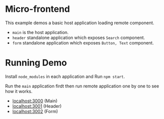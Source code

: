 # Micro-frontend

This example demos a basic host application loading remote component.

- `main` is the host application.
- `header` standalone application which exposes `Search` component.
- `form` standalone application which exposes `Button, Text` component.

# Running Demo

Install `node_modules` in each application and Run `npm start`.

Run the `main` application firdt then run remote application one by one to see how it works.

- [localhost:3000](http://localhost:3000/) (Main)
- [localhost:3001](http://localhost:3001/) (Header)
- [localhost:3002](http://localhost:3002/) (Form)


<!-- 
const ModuleFederationPlugin = require("webpack/lib/container/ModuleFederationPlugin");
const { dependencies } = require("./package.json");


-->
